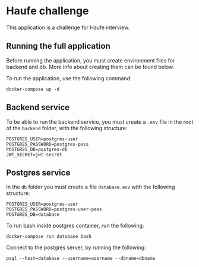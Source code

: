 # Haufe challenge
This application is a challenge for Haufe interview.

## Running the full application
Before running the application, you must create environment files for backend and db. More info about creating them can be found below.

To run the application, use the following command:

`docker-compose up -d`

## Backend service
To be able to run the backend service, you must create a `.env` file in the root of the `backend` folder, with the following structure:
```
POSTGRES_USER=postgres-user
POSTGRES_PASSWORD=postgres-pass
POSTGRES_DB=postgres-db
JWT_SECRET=jwt-secret
```

## Postgres service
In the `db` folder you must create a file `database.env` with the following structure:

```
POSTGRES_USER=postgres-user
POSTGRES_PASSWORD=postgres-user-pass
POSTGRES_DB=database
```

To run bash inside postgres container, run the following:

`docker-compose run database bash`

Connect to the postgres server, by running the following:

`psql --host=database --username=username --dbname=dbname`
